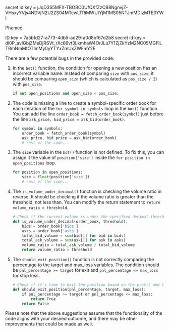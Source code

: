 
secret id key = jJqD3S5MFX-TBOBO0UfQXfZzCB8NgnvjZ-VHsxyYVjs4NDVjN2U2ZS04MTcwLTRiMWUtYjM1MS05NTJmMDIzMTE0YWI


Phemex

ID key = 7a5bfd27-a773-4db5-ad29-a0d8bf67d2b8
secret id key = dl0P_avIGbjZMeDjRSVt_rXc66vt3LkmhaW4OrJLu7Y1ZjZkYzM2NC05MGFlLTRmNmMtOTlmMy0yYTYxZmUxZWFmY2E

There are a few potential bugs in the provided code:

1. In the `bot()` function, the condition for opening a new position has an incorrect variable name. Instead of comparing `size` with `pos_size`, it should be comparing `open_size` (which is calculated as `pos_size / 2`) with `pos_size`.

   ```python
   if not open_positions and open_size < pos_size:
   ```

2. The code is missing a line to create a symbol-specific order book for each iteration of the `for symbol in symbols` loop in the `bot()` function. You can add the line `order_book = fetch_order_book(symbol)` just before the line `ask_price, bid_price = ask_bid(order_book)`.

   ```python
   for symbol in symbols:
       order_book = fetch_order_book(symbol)
       ask_price, bid_price = ask_bid(order_book)
       # rest of the code...
   ```

3. The `size` variable in the `bot()` function is not defined. To fix this, you can assign it the value of `position['size']` inside the `for position in open_positions` loop.

   ```python
   for position in open_positions:
       size = float(position['size'])
       # rest of the code...
   ```

4. The `is_volume_under_decimal()` function is checking the volume ratio in reverse. It should be checking if the volume ratio is greater than the threshold, not less than. You can modify the return statement to `return volume_ratio > threshold`.

   ```python
   # Check if the current volume is under the specified decimal threshold
   def is_volume_under_decimal(order_book, threshold):
       bids = order_book['bids']
       asks = order_book['asks']
       total_bid_volume = sum(bid[1] for bid in bids)
       total_ask_volume = sum(ask[1] for ask in asks)
       volume_ratio = total_ask_volume / total_bid_volume
       return volume_ratio > threshold
   ```

5. The `should_exit_position()` function is not correctly comparing the percentage to the target and max_loss variables. The condition should be `pnl_percentage >= target` for exit and `pnl_percentage <= max_loss` for stop loss.

   ```python
   # Check if it's time to exit the position based on the profit and loss percentage
   def should_exit_position(pnl_percentage, target, max_loss):
       if pnl_percentage >= target or pnl_percentage <= max_loss:
           return True
       return False
   ```

Please note that the above suggestions assume that the functionality of the code aligns with your desired outcome, and there may be other improvements that could be made as well.
